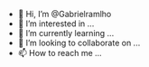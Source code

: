 - 👋 Hi, I’m @Gabrielramlho
- 👀 I’m interested in ...
- 🌱 I’m currently learning ...
- 💞️ I’m looking to collaborate on ...
- 📫 How to reach me ...

<!---
Gabrielramlho/Gabrielramlho is a ✨ special ✨ repository because its `README.md` (this file) appears on your GitHub profile.
You can click the Preview link to take a look at your changes.
--->
